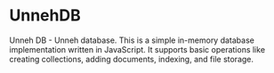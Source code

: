 # UnnehDB
Unneh DB - Unneh database.  This is a simple in-memory database implementation written in JavaScript. It supports basic operations like creating collections, adding documents, indexing, and file storage.
